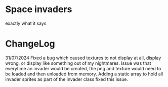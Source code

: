 # Space invaders

exactly what it says


# ChangeLog

31/07/2024 
Fixed a bug which caused textures to not display at all, display wrong, or display like something out of my nightmares. Issue was that everytime an invader would be created, the png and texture would need to be loaded and then unloaded from memory. Adding a static array to hold all invader sprites as part of the invader class fixed this issue. 
